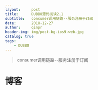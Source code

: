 ```yaml
---
layout:     post
title:      DUBBO源码阅读2.1
subtitle:   consumer调用链路--服务注册于订阅
date:       2018-12-27
author:     qinpr
header-img: img/post-bg-ios9-web.jpg
catalog: true
tags:
    - DUBBO
---
```


>consumer调用链路--服务注册于订阅

# 博客
